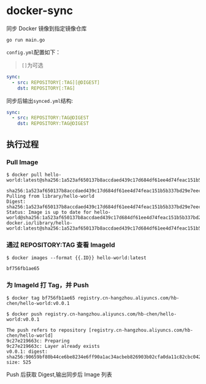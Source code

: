 # docker-sync

同步 Docker 镜像到指定镜像仓库

```shell
go run main.go
```

`config.yml`配置如下：

> `[]`为可选

```yaml
sync:
  - src: REPOSITORY[:TAG][@DIGEST]
    dst: REPOSITORY[:TAG]
```

同步后输出`synced.yml`结构:

```yaml
sync:
  - src: REPOSITORY:TAG@DIGEST
    dst: REPOSITORY:TAG@DIGEST
```

## 执行过程

### Pull Image

```shell script
$ docker pull hello-world:latest@sha256:1a523af650137b8accdaed439c17d684df61ee4d74feac151b5b337bd29e7eec

sha256:1a523af650137b8accdaed439c17d684df61ee4d74feac151b5b337bd29e7eec: Pulling from library/hello-world
Digest: sha256:1a523af650137b8accdaed439c17d684df61ee4d74feac151b5b337bd29e7eec
Status: Image is up to date for hello-world@sha256:1a523af650137b8accdaed439c17d684df61ee4d74feac151b5b337bd29e7eec
docker.io/library/hello-world:latest@sha256:1a523af650137b8accdaed439c17d684df61ee4d74feac151b5b337bd29e7eec
```

### 通过 REPOSITORY:TAG 查看 ImageId

```shell script
$ docker images --format {{.ID}} hello-world:latest

bf756fb1ae65
```

### 为 ImageId 打 Tag，并 Push

```shell script
$ docker tag bf756fb1ae65 registry.cn-hangzhou.aliyuncs.com/hb-chen/hello-world:v0.0.1
```

```shell script
$ docker push registry.cn-hangzhou.aliyuncs.com/hb-chen/hello-world:v0.0.1

The push refers to repository [registry.cn-hangzhou.aliyuncs.com/hb-chen/hello-world]
9c27e219663c: Preparing
9c27e219663c: Layer already exists
v0.0.1: digest: sha256:90659bf80b44ce6be8234e6ff90a1ac34acbeb826903b02cfa0da11c82cbc042 size: 525
```

Push 后获取 Digest,输出同步后 Image 列表
